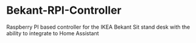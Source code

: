 # Bekant-RPI-Controller
Raspberry PI based controller for the IKEA Bekant Sit stand desk with the ability to integrate to Home Assistant
